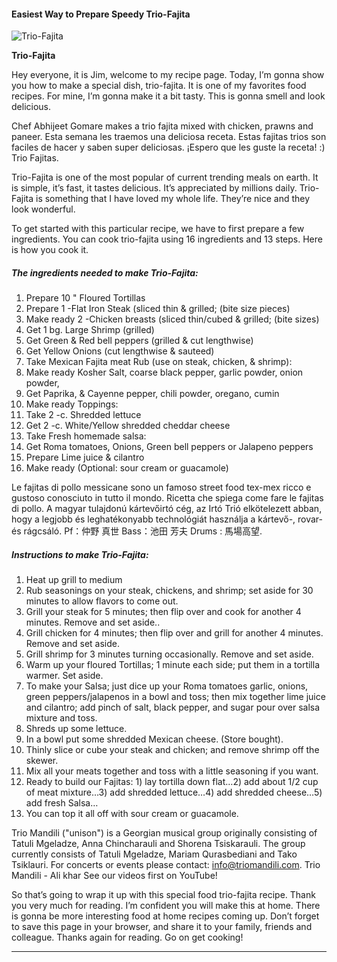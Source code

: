             

#### Easiest Way to Prepare Speedy Trio-Fajita

![Trio-Fajita](https://img-global.cpcdn.com/recipes/5f093f0908b34460/751x532cq70/trio-fajita-recipe-main-photo.jpg)

**Trio-Fajita**

Hey everyone, it is Jim, welcome to my recipe page. Today, I’m gonna show you how to make a special dish, trio-fajita. It is one of my favorites food recipes. For mine, I’m gonna make it a bit tasty. This is gonna smell and look delicious.

Chef Abhijeet Gomare makes a trio fajita mixed with chicken, prawns and paneer. Esta semana les traemos una deliciosa receta. Estas fajitas trios son faciles de hacer y saben super deliciosas. ¡Espero que les guste la receta! :) Trio Fajitas.

Trio-Fajita is one of the most popular of current trending meals on earth. It is simple, it’s fast, it tastes delicious. It’s appreciated by millions daily. Trio-Fajita is something that I have loved my whole life. They’re nice and they look wonderful.

To get started with this particular recipe, we have to first prepare a few ingredients. You can cook trio-fajita using 16 ingredients and 13 steps. Here is how you cook it.

##### The ingredients needed to make Trio-Fajita:

1.  Prepare 10 " Floured Tortillas
2.  Prepare 1 -Flat Iron Steak (sliced thin & grilled; (bite size pieces)
3.  Make ready 2 -Chicken breasts (sliced thin/cubed & grilled; (bite sizes)
4.  Get 1 bg. Large Shrimp (grilled)
5.  Get Green & Red bell peppers (grilled & cut lengthwise)
6.  Get Yellow Onions (cut lengthwise & sauteed)
7.  Take Mexican Fajita meat Rub (use on steak, chicken, & shrimp):
8.  Make ready Kosher Salt, coarse black pepper, garlic powder, onion powder,
9.  Get Paprika, & Cayenne pepper, chili powder, oregano, cumin
10.  Make ready Toppings:
11.  Take 2 -c. Shredded lettuce
12.  Get 2 -c. White/Yellow shredded cheddar cheese
13.  Take Fresh homemade salsa:
14.  Get Roma tomatoes, Onions, Green bell peppers or Jalapeno peppers
15.  Prepare Lime juice & cilantro
16.  Make ready (Optional: sour cream or guacamole)

Le fajitas di pollo messicane sono un famoso street food tex-mex ricco e gustoso conosciuto in tutto il mondo. Ricetta che spiega come fare le fajitas di pollo. A magyar tulajdonú kártevőirtó cég, az Irtó Trió elkötelezett abban, hogy a legjobb és leghatékonyabb technológiát használja a kártevő-, rovar- és rágcsáló. Pf：仲野 真世 Bass：池田 芳夫 Drums : 馬場高望.

##### Instructions to make Trio-Fajita:

1.  Heat up grill to medium
2.  Rub seasonings on your steak, chickens, and shrimp; set aside for 30 minutes to allow flavors to come out.
3.  Grill your steak for 5 minutes; then flip over and cook for another 4 minutes. Remove and set aside..
4.  Grill chicken for 4 minutes; then flip over and grill for another 4 minutes. Remove and set aside.
5.  Grill shrimp for 3 minutes turning occasionally. Remove and set aside.
6.  Warm up your floured Tortillas; 1 minute each side; put them in a tortilla warmer. Set aside.
7.  To make your Salsa; just dice up your Roma tomatoes garlic, onions, green peppers/jalapenos in a bowl and toss; then mix together lime juice and cilantro; add pinch of salt, black pepper, and sugar pour over salsa mixture and toss.
8.  Shreds up some lettuce.
9.  In a bowl put some shredded Mexican cheese. (Store bought).
10.  Thinly slice or cube your steak and chicken; and remove shrimp off the skewer.
11.  Mix all your meats together and toss with a little seasoning if you want.
12.  Ready to build our Fajitas: 1) lay tortilla down flat…2) add about 1/2 cup of meat mixture…3) add shredded lettuce…4) add shredded cheese…5) add fresh Salsa…
13.  You can top it all off with sour cream or guacamole.

Trio Mandili ("unison") is a Georgian musical group originally consisting of Tatuli Mgeladze, Anna Chincharauli and Shorena Tsiskarauli. The group currently consists of Tatuli Mgeladze, Mariam Qurasbediani and Tako Tsiklauri. For concerts or events please contact: [info@triomandili.com](mailto:info@triomandili.com). Trio Mandili - Ali khar See our videos first on YouTube!

So that’s going to wrap it up with this special food trio-fajita recipe. Thank you very much for reading. I’m confident you will make this at home. There is gonna be more interesting food at home recipes coming up. Don’t forget to save this page in your browser, and share it to your family, friends and colleague. Thanks again for reading. Go on get cooking!

* * *